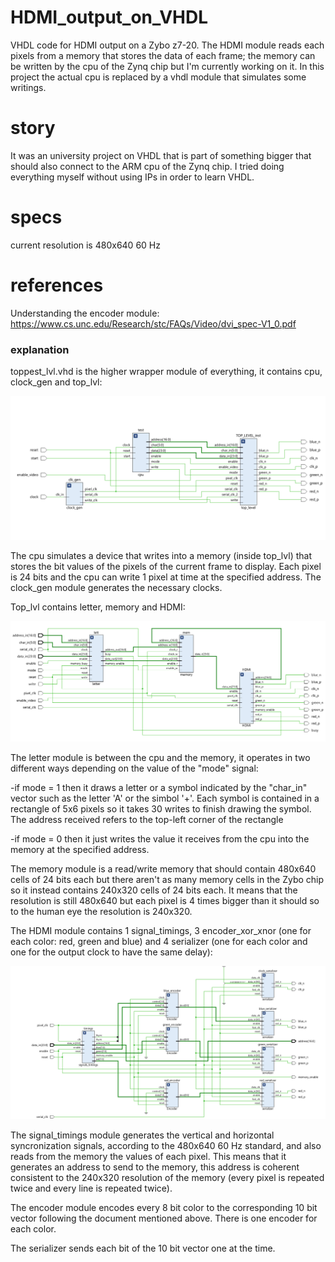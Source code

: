 # HDMI_output_on_VHDL
VHDL code for HDMI output on a Zybo z7-20.
The HDMI module reads each pixels from a memory that stores the data of each frame; the memory can be written by the cpu of the Zynq chip but I'm currently working on it.
In this project the actual cpu is replaced by a vhdl module that simulates some writings.

# story
It was an university project on VHDL that is part of something bigger that should also connect to the ARM cpu of the Zynq chip. I tried doing everything myself without using IPs in order to learn VHDL.

# specs
current resolution is 480x640 60 Hz

# references
Understanding the encoder module: https://www.cs.unc.edu/Research/stc/FAQs/Video/dvi_spec-V1_0.pdf


### explanation

toppest_lvl.vhd is the higher wrapper module of everything, it contains cpu, clock_gen and top_lvl:

![Screenshot](cpu_test.png)

The cpu simulates a device that writes into a memory (inside top_lvl) that stores the bit values of the pixels of the current frame to display. Each pixel is 24 bits and the cpu can write 1 pixel at time at the specified address.
The clock_gen module generates the necessary clocks.

Top_lvl contains letter, memory and HDMI:

![Screenshot](top_lvl.png)

The letter module is between the cpu and the memory, it operates in two different ways depending on the value of the "mode" signal:

  -if mode = 1 then it draws a letter or a symbol indicated by the "char_in" vector such as the letter 'A' or the simbol '+'. Each symbol is contained in a rectangle of 5x6 pixels so it takes 30 writes to finish     drawing the symbol. The address received refers to the top-left corner of the rectangle

  -if mode = 0 then it just writes the value it receives from the cpu into the memory at the specified address. 

The memory module is a read/write memory that should contain 480x640 cells of 24 bits each but there aren't as many memory cells in the Zybo chip so it instead contains 240x320 cells of 24 bits each. It means that the resolution is still 480x640 but each pixel is 4 times bigger than it should so to the human eye the resolution is 240x320.

The HDMI module contains 1 signal_timings, 3 encoder_xor_xnor (one for each color: red, green and blue) and 4 serializer (one for each color and one for the output clock to have the same delay):

![Screenshot](HDMI.png)

The signal_timings module generates the vertical and horizontal syncronization signals, according to the 480x640 60 Hz standard, and also reads from the memory the values of each pixel. This means that it generates an address to send to the memory, this address is coherent consistent to the 240x320 resolution of the memory (every pixel is repeated twice and every line is repeated twice).

The encoder module encodes every 8 bit color to the corresponding 10 bit vector following the document mentioned above. There is one encoder for each color.

The serializer sends each bit of the 10 bit vector one at the time.

